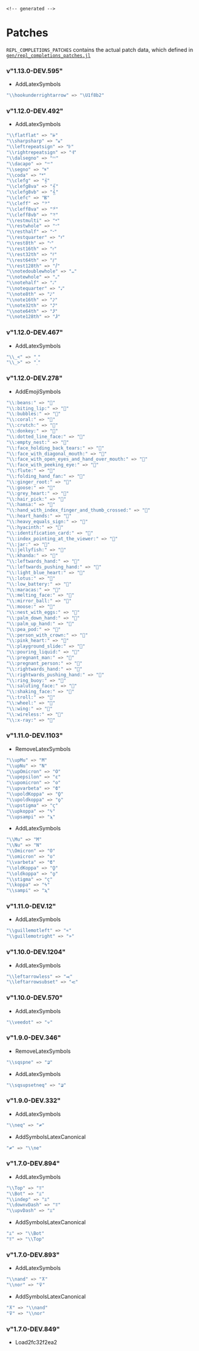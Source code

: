 ```@raw html
<!-- generated -->
```
# Patches

`REPL_COMPLETIONS_PATCHES` contains the actual patch data, which defined in [`gen/repl_completions_patches.jl`](https://github.com/wookay/EmojiSymbols.jl/blob/master/gen/repl_completions_patches.jl)

### v"1.13.0-DEV.595"

  * AddLatexSymbols

```julia
"\\hookunderrightarrow" => "\U1f8b2"
```

### v"1.12.0-DEV.492"

  * AddLatexSymbols

```julia
"\\flatflat" => "𝄫"
"\\sharpsharp" => "𝄪"
"\\leftrepeatsign" => "𝄆"
"\\rightrepeatsign" => "𝄇"
"\\dalsegno" => "𝄉"
"\\dacapo" => "𝄊"
"\\segno" => "𝄋"
"\\coda" => "𝄌"
"\\clefg" => "𝄞"
"\\clefg8va" => "𝄟"
"\\clefg8vb" => "𝄠"
"\\clefc" => "𝄡"
"\\cleff" => "𝄢"
"\\cleff8va" => "𝄣"
"\\cleff8vb" => "𝄤"
"\\restmulti" => "𝄺"
"\\restwhole" => "𝄻"
"\\resthalf" => "𝄼"
"\\restquarter" => "𝄽"
"\\rest8th" => "𝄾"
"\\rest16th" => "𝄿"
"\\rest32th" => "𝅀"
"\\rest64th" => "𝅁"
"\\rest128th" => "𝅂"
"\\notedoublewhole" => "𝅜"
"\\notewhole" => "𝅝"
"\\notehalf" => "𝅗𝅥"
"\\notequarter" => "𝅘𝅥"
"\\note8th" => "𝅘𝅥𝅮"
"\\note16th" => "𝅘𝅥𝅯"
"\\note32th" => "𝅘𝅥𝅰"
"\\note64th" => "𝅘𝅥𝅱"
"\\note128th" => "𝅘𝅥𝅲"
```

### v"1.12.0-DEV.467"

  * AddLatexSymbols

```julia
"\\_<" => "˱"
"\\_>" => "˲"
```

### v"1.12.0-DEV.278"

  * AddEmojiSymbols

```julia
"\\:beans:" => "🫘"
"\\:biting_lip:" => "🫦"
"\\:bubbles:" => "🫧"
"\\:coral:" => "🪸"
"\\:crutch:" => "🩼"
"\\:donkey:" => "🫏"
"\\:dotted_line_face:" => "🫥"
"\\:empty_nest:" => "🪹"
"\\:face_holding_back_tears:" => "🥹"
"\\:face_with_diagonal_mouth:" => "🫤"
"\\:face_with_open_eyes_and_hand_over_mouth:" => "🫢"
"\\:face_with_peeking_eye:" => "🫣"
"\\:flute:" => "🪈"
"\\:folding_hand_fan:" => "🪭"
"\\:ginger_root:" => "🫚"
"\\:goose:" => "🪿"
"\\:grey_heart:" => "🩶"
"\\:hair_pick:" => "🪮"
"\\:hamsa:" => "🪬"
"\\:hand_with_index_finger_and_thumb_crossed:" => "🫰"
"\\:heart_hands:" => "🫶"
"\\:heavy_equals_sign:" => "🟰"
"\\:hyacinth:" => "🪻"
"\\:identification_card:" => "🪪"
"\\:index_pointing_at_the_viewer:" => "🫵"
"\\:jar:" => "🫙"
"\\:jellyfish:" => "🪼"
"\\:khanda:" => "🪯"
"\\:leftwards_hand:" => "🫲"
"\\:leftwards_pushing_hand:" => "🫷"
"\\:light_blue_heart:" => "🩵"
"\\:lotus:" => "🪷"
"\\:low_battery:" => "🪫"
"\\:maracas:" => "🪇"
"\\:melting_face:" => "🫠"
"\\:mirror_ball:" => "🪩"
"\\:moose:" => "🫎"
"\\:nest_with_eggs:" => "🪺"
"\\:palm_down_hand:" => "🫳"
"\\:palm_up_hand:" => "🫴"
"\\:pea_pod:" => "🫛"
"\\:person_with_crown:" => "🫅"
"\\:pink_heart:" => "🩷"
"\\:playground_slide:" => "🛝"
"\\:pouring_liquid:" => "🫗"
"\\:pregnant_man:" => "🫃"
"\\:pregnant_person:" => "🫄"
"\\:rightwards_hand:" => "🫱"
"\\:rightwards_pushing_hand:" => "🫸"
"\\:ring_buoy:" => "🛟"
"\\:saluting_face:" => "🫡"
"\\:shaking_face:" => "🫨"
"\\:troll:" => "🧌"
"\\:wheel:" => "🛞"
"\\:wing:" => "🪽"
"\\:wireless:" => "🛜"
"\\:x-ray:" => "🩻"
```

### v"1.11.0-DEV.1103"

  * RemoveLatexSymbols

```julia
"\\upMu" => "Μ"
"\\upNu" => "Ν"
"\\upOmicron" => "Ο"
"\\upepsilon" => "ε"
"\\upomicron" => "ο"
"\\upvarbeta" => "ϐ"
"\\upoldKoppa" => "Ϙ"
"\\upoldkoppa" => "ϙ"
"\\upstigma" => "ϛ"
"\\upkoppa" => "ϟ"
"\\upsampi" => "ϡ"
```

  * AddLatexSymbols

```julia
"\\Mu" => "Μ"
"\\Nu" => "Ν"
"\\Omicron" => "Ο"
"\\omicron" => "ο"
"\\varbeta" => "ϐ"
"\\oldKoppa" => "Ϙ"
"\\oldkoppa" => "ϙ"
"\\stigma" => "ϛ"
"\\koppa" => "ϟ"
"\\sampi" => "ϡ"
```

### v"1.11.0-DEV.12"

  * AddLatexSymbols

```julia
"\\guillemotleft" => "«"
"\\guillemotright" => "»"
```

### v"1.10.0-DEV.1204"

  * AddLatexSymbols

```julia
"\\leftarrowless" => "⥷"
"\\leftarrowsubset" => "⥺"
```

### v"1.10.0-DEV.570"

  * AddLatexSymbols

```julia
"\\veedot" => "⟇"
```

### v"1.9.0-DEV.346"

  * RemoveLatexSymbols

```julia
"\\sqspne" => "⋥"
```

  * AddLatexSymbols

```julia
"\\sqsupsetneq" => "⋥"
```

### v"1.9.0-DEV.332"

  * AddLatexSymbols

```julia
"\\neq" => "≠"
```

  * AddSymbolsLatexCanonical

```julia
"≠" => "\\ne"
```

### v"1.7.0-DEV.894"

  * AddLatexSymbols

```julia
"\\Top" => "⫪"
"\\Bot" => "⫫"
"\\indep" => "⫫"
"\\downvDash" => "⫪"
"\\upvDash" => "⫫"
```

  * AddSymbolsLatexCanonical

```julia
"⫫" => "\\Bot"
"⫪" => "\\Top"
```

### v"1.7.0-DEV.893"

  * AddLatexSymbols

```julia
"\\nand" => "⊼"
"\\nor" => "⊽"
```

  * AddSymbolsLatexCanonical

```julia
"⊼" => "\\nand"
"⊽" => "\\nor"
```

### v"1.7.0-DEV.849"

  * Load2fc32f2ea2
